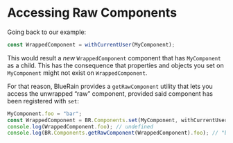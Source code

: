 # Accessing Raw Components

Going back to our example:

```javascript
const WrappedComponent = withCurrentUser(MyComponent);
```

This would result a *new* `WrappedComponent` component that has `MyComponent` as a child. This has the consequence that properties and objects you set on `MyComponent` might not exist on `WrappedComponent`. 

For that reason, BlueRain provides a `getRawComponent` utility that lets you access the unwrapped “raw” component, provided said component has been registered with `set`:

```javascript
MyComponent.foo = "bar";
const WrappedComponent = BR.Components.set(MyComponent, withCurrentUser);
console.log(WrappedComponent.foo); // undefined
console.log(BR.Components.getRawComponent(WrappedComponent).foo); // "bar"
```
